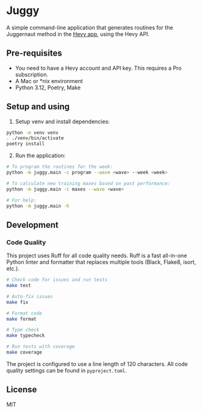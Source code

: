 # Juggy

A simple command-line application that generates routines for the Juggernaut method in the [Hevy app](https://hevy.com/), using the Hevy API.

## Pre-requisites

- You need to have a Hevy account and API key.  This requires a Pro subscription.
- A Mac or *nix environment
- Python 3.12, Poetry, Make

## Setup and using

1. Setup venv and install dependencies:
```bash
python -m venv venv
. ./venv/bin/activate
poetry install
```

2. Run the application:
```bash
# To program the routines for the week:
python -m juggy.main -c program --wave <wave> --week <week>

# To calculate new training maxes based on past performance:
python -m juggy.main -c maxes --wave <wave>

# For help:
python -m juggy.main -h
```

## Development

### Code Quality

This project uses Ruff for all code quality needs. Ruff is a fast all-in-one Python linter and formatter that replaces multiple tools (Black, Flake8, isort, etc.).

```bash
# Check code for issues and run tests
make test

# Auto-fix issues
make fix

# Format code
make format

# Type check
make typecheck

# Run tests with coverage
make coverage
```

The project is configured to use a line length of 120 characters. All code quality settings can be found in `pyproject.toml`.

## License

MIT
